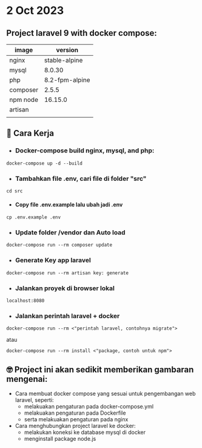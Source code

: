 # 2 Oct 2023
## Project laravel 9 with docker compose:
| image | version |
| ----------- | ----------- |
|nginx|stable-alpine|
|mysql|8.0.30|
|php|8.2-fpm-alpine|
|composer|2.5.5|
|npm node|16.15.0|
|artisan| |
|||

## 🤠 Cara Kerja
- ### Docker-compose build nginx, mysql, and php:

```Shell
docker-compose up -d --build
```

- ### Tambahkan file .env, cari file di folder "src"

```Shell
cd src
```
- #### Copy file .env.example lalu ubah jadi .env

```Shell
cp .env.example .env
```

- ### Update folder /vendor dan Auto load

```Shell
docker-compose run --rm composer update
```

- ### Generate Key app laravel

```Shell
docker-compose run --rm artisan key: generate
```

- ### Jalankan proyek di browser lokal

```Shell
localhost:8080
```
- ### Jalankan perintah laravel + docker

```Shell
docker-compose run --rm <"perintah laravel, contohnya migrate">
```
atau

```Shell
docker-compose run --rm install <"package, contoh untuk npm">
```

## 🤓 Project ini akan sedikit memberikan gambaran mengenai:
- Cara membuat docker compose yang sesuai untuk pengembangan web laravel, seperti:
    - melakuakan pengaturan pada docker-compose.yml
    - melakuakan pengaturan pada Dockerfile
    - serta melakuakan pengaturan pada nginx
- Cara menghubungkan project laravel ke docker:
    - melakukan koneksi ke database mysql di docker
    - menginstall package node.js

